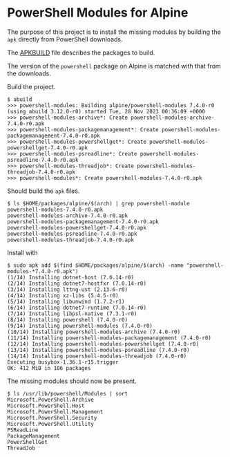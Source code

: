 # PowerShell Modules for Alpine

The purpose of this project is to install the missing modules by building the `apk` directly from PowerShell downloads.

The [APKBUILD](APKBUILD) file describes the packages to build.

The version of the `powershell` package on Alpine is matched with that from the downloads.

Build the project.

```
$ abuild
>>> powershell-modules: Building alpine/powershell-modules 7.4.0-r0 (using abuild 3.12.0-r0) started Tue, 28 Nov 2023 00:36:09 +0000
>>> powershell-modules-archive*: Create powershell-modules-archive-7.4.0-r0.apk
>>> powershell-modules-packagemanagement*: Create powershell-modules-packagemanagement-7.4.0-r0.apk
>>> powershell-modules-powershellget*: Create powershell-modules-powershellget-7.4.0-r0.apk
>>> powershell-modules-psreadline*: Create powershell-modules-psreadline-7.4.0-r0.apk
>>> powershell-modules-threadjob*: Create powershell-modules-threadjob-7.4.0-r0.apk
>>> powershell-modules*: Create powershell-modules-7.4.0-r0.apk
```

Should build the `apk` files.

```
$ ls $HOME/packages/alpine/$(arch) | grep powershell-module
powershell-modules-7.4.0-r0.apk
powershell-modules-archive-7.4.0-r0.apk
powershell-modules-packagemanagement-7.4.0-r0.apk
powershell-modules-powershellget-7.4.0-r0.apk
powershell-modules-psreadline-7.4.0-r0.apk
powershell-modules-threadjob-7.4.0-r0.apk
```

Install with

```
$ sudo apk add $(find $HOME/packages/alpine/$(arch) -name "powershell-modules-*7.4.0-r0.apk")
(1/14) Installing dotnet-host (7.0.14-r0)
(2/14) Installing dotnet7-hostfxr (7.0.14-r0)
(3/14) Installing lttng-ust (2.13.6-r0)
(4/14) Installing xz-libs (5.4.5-r0)
(5/14) Installing libunwind (1.7.2-r1)
(6/14) Installing dotnet7-runtime (7.0.14-r0)
(7/14) Installing libpsl-native (7.3.1-r0)
(8/14) Installing powershell (7.4.0-r0)
(9/14) Installing powershell-modules (7.4.0-r0)
(10/14) Installing powershell-modules-archive (7.4.0-r0)
(11/14) Installing powershell-modules-packagemanagement (7.4.0-r0)
(12/14) Installing powershell-modules-powershellget (7.4.0-r0)
(13/14) Installing powershell-modules-psreadline (7.4.0-r0)
(14/14) Installing powershell-modules-threadjob (7.4.0-r0)
Executing busybox-1.36.1-r15.trigger
OK: 412 MiB in 106 packages
```

The missing modules should now be present.

```
$ ls /usr/lib/powershell/Modules | sort
Microsoft.PowerShell.Archive
Microsoft.PowerShell.Host
Microsoft.PowerShell.Management
Microsoft.PowerShell.Security
Microsoft.PowerShell.Utility
PSReadLine
PackageManagement
PowerShellGet
ThreadJob
```

